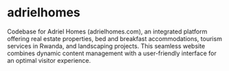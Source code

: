 # adrielhomes
Codebase for Adriel Homes (adrielhomes.com), an integrated platform offering real estate properties, bed and breakfast accommodations, tourism services in Rwanda, and landscaping projects. This seamless website combines dynamic content management with a user-friendly interface for an optimal visitor experience.
